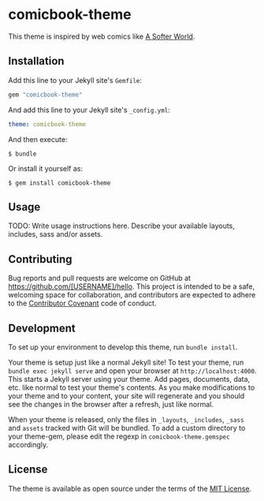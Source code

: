 # comicbook-theme

This theme is inspired by web comics like [A Softer World](http://asofterworld.com).

## Installation

Add this line to your Jekyll site's `Gemfile`:

```ruby
gem "comicbook-theme"
```

And add this line to your Jekyll site's `_config.yml`:

```yaml
theme: comicbook-theme
```

And then execute:

    $ bundle

Or install it yourself as:

    $ gem install comicbook-theme

## Usage

TODO: Write usage instructions here. Describe your available layouts, includes, sass and/or assets.

## Contributing

Bug reports and pull requests are welcome on GitHub at https://github.com/[USERNAME]/hello. This project is intended to be a safe, welcoming space for collaboration, and contributors are expected to adhere to the [Contributor Covenant](http://contributor-covenant.org) code of conduct.

## Development

To set up your environment to develop this theme, run `bundle install`.

Your theme is setup just like a normal Jekyll site! To test your theme, run `bundle exec jekyll serve` and open your browser at `http://localhost:4000`. This starts a Jekyll server using your theme. Add pages, documents, data, etc. like normal to test your theme's contents. As you make modifications to your theme and to your content, your site will regenerate and you should see the changes in the browser after a refresh, just like normal.

When your theme is released, only the files in `_layouts`, `_includes`, `_sass` and `assets` tracked with Git will be bundled.
To add a custom directory to your theme-gem, please edit the regexp in `comicbook-theme.gemspec` accordingly.

## License

The theme is available as open source under the terms of the [MIT License](https://opensource.org/licenses/MIT).

